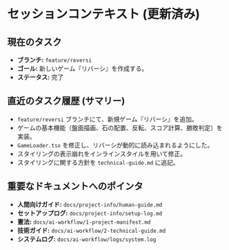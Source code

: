 # セッションコンテキスト (更新済み)

## 現在のタスク
- **ブランチ:** `feature/reversi`
- **ゴール:** 新しいゲーム『リバーシ』を作成する。
- **ステータス:** 完了

## 直近のタスク履歴 (サマリー)
- `feature/reversi` ブランチにて、新規ゲーム『リバーシ』を追加。
- ゲームの基本機能（盤面描画、石の配置、反転、スコア計算、勝敗判定）を実装。
- `GameLoader.tsx` を修正し、リバーシが動的に読み込まれるようにした。
- スタイリングの表示崩れをインラインスタイルを用いて修正。
- スタイリングに関する方針を `technical-guide.md` に追記。

## 重要なドキュメントへのポインタ
- **人間向けガイド:** `docs/project-info/human-guide.md`
- **セットアップログ:** `docs/project-info/setup-log.md`
- **憲法:** `docs/ai-workflow/1-project-manifest.md`
- **技術ガイド:** `docs/ai-workflow/2-technical-guide.md`
- **システムログ:** `docs/ai-workflow/logs/system.log`
